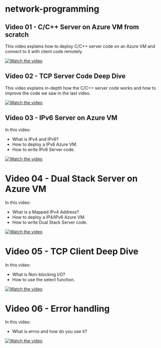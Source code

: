 # network-programming
## Video 01 - C/C++ Server on Azure VM from scratch
This video explains how to deploy C/C++ server code on an Azure VM and connect to it with client code remotely.

[![Watch the video](https://img.youtube.com/vi/QJFX__g9Mgk/hqdefault.jpg)](https://www.youtube.com/watch?v=QJFX__g9Mgk)

## Video 02 - TCP Server Code Deep Dive
This video explains in-depth how the C/C++ server code works and how to improve the code we saw in the last video.

[![Watch the video](https://img.youtube.com/vi/qTIVVAoG94A/hqdefault.jpg)](https://www.youtube.com/watch?v=qTIVVAoG94A)

## Video 03 - IPv6 Server on Azure VM
In this video:
- What is IPv4 and IPv6?
- How to deploy a IPv6 Azure VM.
- How to write IPv6 Server code.

[![Watch the video](https://img.youtube.com/vi/qnzVJ0-53Ow/hqdefault.jpg)](https://www.youtube.com/watch?v=qnzVJ0-53Ow)

# Video 04 - Dual Stack Server on Azure VM
In this video:
- What is a Mapped IPv4 Address?
- How to deploy a IP4/IPv6 Azure VM.
- How to write Dual Stack Server code.

[![Watch the video](https://img.youtube.com/vi/wiyZ7zhRzLM/hqdefault.jpg)](https://www.youtube.com/watch?v=wiyZ7zhRzLM)

# Video 05 - TCP Client Deep Dive
In this video:
- What is Non-blocking I/O?
- How to use the select function.

[![Watch the video](https://img.youtube.com/vi/0wRr4QhkWKk/hqdefault.jpg)](https://www.youtube.com/watch?v=0wRr4QhkWKk)

# Video 06 - Error handling
In this video:
- What is errno and how do you use it?

[![Watch the video](https://img.youtube.com/vi/2iMN96yK2MU/hqdefault.jpg)](https://www.youtube.com/watch?v=2iMN96yK2MU)